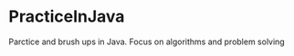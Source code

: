 PracticeInJava
==============

Parctice and brush ups in Java. Focus on algorithms and problem solving
